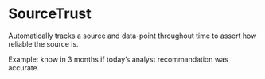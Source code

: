 # SourceTrust

Automatically tracks a source and data-point throughout time to assert how reliable the source is.

Example: know in 3 months if today’s analyst recommandation was accurate.